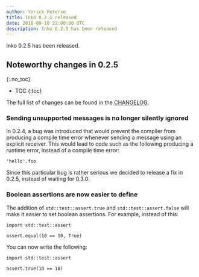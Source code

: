 ```yaml
---
author: Yorick Peterse
title: Inko 0.2.5 released
date: 2018-09-10 22:00:00 UTC
description: Inko 0.2.5 has been released
---
```

<!-- vale off -->

Inko 0.2.5 has been released.

<!-- READ MORE -->

## Noteworthy changes in 0.2.5
{:.no_toc}

* TOC
{:toc}

The full list of changes can be found in the [CHANGELOG][changelog].

### Sending unsupported messages is no longer silently ignored

In 0.2.4, a bug was introduced that would prevent the compiler from producing a
compile time error whenever sending a message using an explicit receiver. This
would lead to code such as the following producing a runtime error, instead of a
compile time error:

```inko
'hello'.foo
```

Since this particular bug is rather serious we decided to release a fix in
0.2.5, instead of waiting for 0.3.0.

### Boolean assertions are now easier to define

The addition of `std::test::assert.true` and `std::test::assert.false` will make
it easier to set boolean assertions. For example, instead of this:

```inko
import std::test::assert

assert.equal(10 == 10, True)
```

You can now write the following:

```inko
import std::test::assert

assert.true(10 == 10)
```

[changelog]: https://gitlab.com/inko-lang/inko/blob/v0.2.5/CHANGELOG.md#025-september-11-2018
